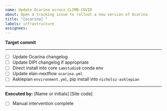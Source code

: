 ```yaml
---
name: Update Ocarina across CLIMB-COVID
about: Open a tracking issue to rollout a new version of Ocarina
title: "[ocarina] "
labels: infrastructure
assignees: 
---
```


**Target commit**

***

* [ ] Update Ocarina changelog
* [ ] Update DIPI changelog if appropriate
* [ ] Direct install into core `samstudio8` conda env
* [ ] Update elan-nextflow `ocarina.yml`
* [ ] Asklepian `environment.yml`, pip install into `nicholsz-asklepian`

***

**Executed by:** [Name or initials] [Site code]

* [ ] Manual intervention complete
